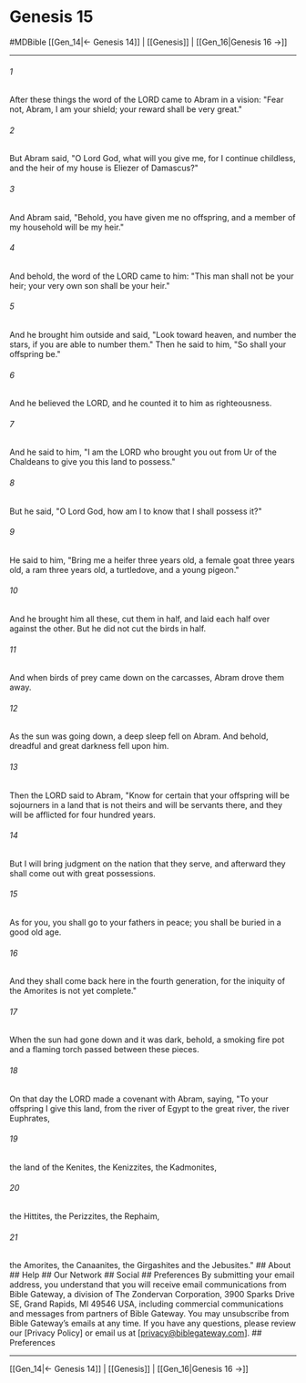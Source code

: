 # Genesis 15
#MDBible
[[Gen_14|← Genesis 14]] | [[Genesis]] | [[Gen_16|Genesis 16 →]]

***






###### 1 


After these things the word of the LORD came to Abram in a vision: "Fear not, Abram, I am your shield; your reward shall be very great." 





###### 2 


But Abram said, "O Lord God, what will you give me, for I continue childless, and the heir of my house is Eliezer of Damascus?" 





###### 3 


And Abram said, "Behold, you have given me no offspring, and a member of my household will be my heir." 





###### 4 


And behold, the word of the LORD came to him: "This man shall not be your heir; your very own son shall be your heir." 





###### 5 


And he brought him outside and said, "Look toward heaven, and number the stars, if you are able to number them." Then he said to him, "So shall your offspring be." 





###### 6 


And he believed the LORD, and he counted it to him as righteousness. 





###### 7 


And he said to him, "I am the LORD who brought you out from Ur of the Chaldeans to give you this land to possess." 





###### 8 


But he said, "O Lord God, how am I to know that I shall possess it?" 





###### 9 


He said to him, "Bring me a heifer three years old, a female goat three years old, a ram three years old, a turtledove, and a young pigeon." 





###### 10 


And he brought him all these, cut them in half, and laid each half over against the other. But he did not cut the birds in half. 





###### 11 


And when birds of prey came down on the carcasses, Abram drove them away. 





###### 12 


As the sun was going down, a deep sleep fell on Abram. And behold, dreadful and great darkness fell upon him. 





###### 13 


Then the LORD said to Abram, "Know for certain that your offspring will be sojourners in a land that is not theirs and will be servants there, and they will be afflicted for four hundred years. 





###### 14 


But I will bring judgment on the nation that they serve, and afterward they shall come out with great possessions. 





###### 15 


As for you, you shall go to your fathers in peace; you shall be buried in a good old age. 





###### 16 


And they shall come back here in the fourth generation, for the iniquity of the Amorites is not yet complete." 





###### 17 


When the sun had gone down and it was dark, behold, a smoking fire pot and a flaming torch passed between these pieces. 





###### 18 


On that day the LORD made a covenant with Abram, saying, "To your offspring I give this land, from the river of Egypt to the great river, the river Euphrates, 





###### 19 


the land of the Kenites, the Kenizzites, the Kadmonites, 





###### 20 


the Hittites, the Perizzites, the Rephaim, 





###### 21 


the Amorites, the Canaanites, the Girgashites and the Jebusites." ## About ## Help ## Our Network ## Social ## Preferences By submitting your email address, you understand that you will receive email communications from Bible Gateway, a division of The Zondervan Corporation, 3900 Sparks Drive SE, Grand Rapids, MI 49546 USA, including commercial communications and messages from partners of Bible Gateway. You may unsubscribe from Bible Gateway&rsquo;s emails at any time. If you have any questions, please review our [Privacy Policy] or email us at [privacy@biblegateway.com]. ## Preferences

***

[[Gen_14|← Genesis 14]] | [[Genesis]] | [[Gen_16|Genesis 16 →]]
